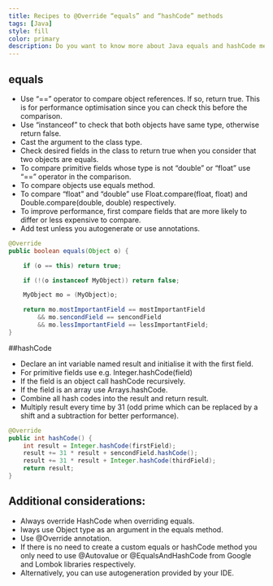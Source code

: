 ```yaml
---
title: Recipes to @Override “equals” and “hashCode” methods
tags: [Java]
style: fill
color: primary
description: Do you want to know more about Java equals and hashCode methods? Then, have a look at this recipes!
---
```


## equals

- Use “==” operator to compare object references. If so, return true. This is for performance optimisation since you can check this before the comparison.
- Use “instanceof” to check that both objects have same type, otherwise return false.
- Cast the argument to the class type.
- Check desired fields in the class to return true when you consider that two objects are equals.
- To compare primitive fields whose type is not “double” or “float” use “==” operator in the comparison.
- To compare objects use equals method.
- To compare “float” and “double” use Float.compare(float, float) and Double.compare(double, double) respectively.
- To improve performance, first compare fields that are more likely to differ or less expensive to compare.
- Add test unless you autogenerate or use annotations.

```java
@Override 
public boolean equals(Object o) {

    if (o == this) return true;

    if (!(o instanceof MyObject)) return false;

    MyObject mo = (MyObject)o;

    return mo.mostImportantField == mostImportantField 
        && mo.sencondField == sencondField
        && mo.lessImportantField == lessImportantField;
}
```

##hashCode

- Declare an int variable named result and initialise it with the first field.
- For primitive fields use e.g. Integer.hashCode(field)
- If the field is an object call hashCode recursively.
- If the field is an array use Arrays.hashCode.
- Combine all hash codes into the result and return result.
- Multiply result every time by 31 (odd prime which can be replaced by a shift and a subtraction for better performance).

```java
@Override
public int hashCode() {
    int result = Integer.hashCode(firstField);
    result += 31 * result + sencondField.hashCode(); 
    result += 31 * result + Integer.hashCode(thirdField); 
    return result;
}
```
 

## Additional considerations:

- Always override HashCode when overriding equals.
- lways use Object type as an argument in the equals method.
- Use @Override annotation.
- If there is no need to create a custom equals or hashCode method you only need to use @Autovalue or @EqualsAndHashCode from Google and Lombok libraries respectively.
- Alternatively, you can use autogeneration provided by your IDE.
